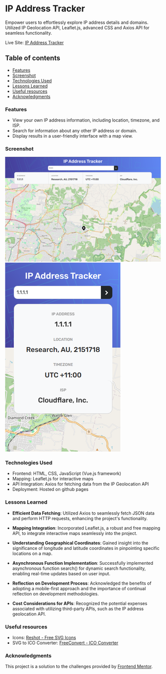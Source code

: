 # IP Address Tracker

Empower users to effortlessly explore IP address details and domains. Utilized IP Geolocation API, Leaflet.js, advanced CSS and Axios API for seamless functionality.

Live Site: [IP Address Tracker](https://sushcod3.github.io/ip-address-tracker/)

## Table of contents

- [Features](#features)
- [Screenshot](#screenshot)
- [Technologies Used](#technologies-used)
- [Lessons Learned](#lessons-learned)
- [Useful resources](#useful-resources)
- [Acknowledgments](#acknowledgments)

### Features

- View your own IP address information, including location, timezone, and ISP.
- Search for information about any other IP address or domain.
- Display results in a user-friendly interface with a map view.

### Screenshot

![desktop](./images/screenshot-desktop.png)
![mobile](./images/screenshot-mobile.png)

### Technologies Used

- Frontend: HTML, CSS, JavaScript (Vue.js framework)
- Mapping: Leaflet.js for interactive maps
- API Integration: Axios for fetching data from the IP Geolocation API
- Deployment: Hosted on github pages

### Lessons Learned

- **Efficient Data Fetching**: Utilized Axios to seamlessly fetch JSON data and perform HTTP requests, enhancing the project's functionality.

- **Mapping Integration**: Incorporated Leaflet.js, a robust and free mapping API, to integrate interactive maps seamlessly into the project.

- **Understanding Geographical Coordinates**: Gained insight into the significance of longitude and latitude coordinates in pinpointing specific locations on a map.

- **Asynchronous Function Implementation**: Successfully implemented asynchronous function search() for dynamic search functionality, enabling real-time updates based on user input.

- **Reflection on Development Process**: Acknowledged the benefits of adopting a mobile-first approach and the importance of continual reflection on development methodologies.

- **Cost Considerations for APIs**: Recognized the potential expenses associated with utilizing third-party APIs, such as the IP address geolocation API.

### Useful resources

- Icons: [Reshot - Free SVG Icons](https://www.reshot.com/)
- SVG to ICO Converter: [FreeConvert - ICO Converter](https://www.freeconvert.com/ico-converter)

### Acknowledgments

This project is a solution to the challenges provided by [Frontend Mentor](https://www.frontendmentor.io/solutions/ip-address-tracker-vuejs-leafletjs-and-axios-YBwPaYYv5s).
